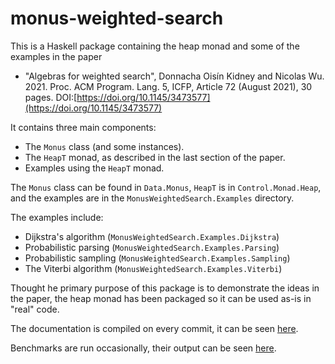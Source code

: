 # monus-weighted-search

This is a Haskell package containing the heap monad and some of the examples in the paper 

* "Algebras for weighted search", Donnacha Oisín Kidney and Nicolas Wu. 2021.
  Proc. ACM Program. Lang. 5, ICFP, Article 72 (August 2021), 30 pages.
  DOI:[https://doi.org/10.1145/3473577](https://doi.org/10.1145/3473577)

It contains three main components:

* The `Monus` class (and some instances).
* The `HeapT` monad, as described in the last section of the paper.
* Examples using the `HeapT` monad.

The `Monus` class can be found in `Data.Monus`, `HeapT` is in `Control.Monad.Heap`, and the examples are
in the `MonusWeightedSearch.Examples` directory.

The examples include:

* Dijkstra's algorithm (`MonusWeightedSearch.Examples.Dijkstra`)
* Probabilistic parsing (`MonusWeightedSearch.Examples.Parsing`)
* Probabilistic sampling (`MonusWeightedSearch.Examples.Sampling`)
* The Viterbi algorithm (`MonusWeightedSearch.Examples.Viterbi`)

Thought he primary purpose of this package is to demonstrate the ideas in the
paper, the heap monad has been packaged so it can be used as-is in "real" code.

The documentation is compiled on every commit, it can be seen 
[here](https://oisdk.github.io/monus-weighted-search/docs/).

Benchmarks are run occasionally, their output can be seen 
[here](https://oisdk.github.io/monus-weighted-search/benchmark/results.html).
